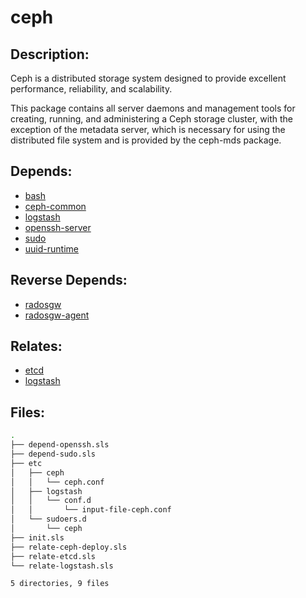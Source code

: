 # ceph

## Description:

Ceph is a distributed storage system designed to provide excellent performance, reliability, and scalability.

This package contains all server daemons and management tools for creating, running, and administering a Ceph storage cluster, with the exception of the metadata server, which is necessary for using the distributed file system and is provided by the ceph-mds package.

## Depends:

  -  [bash](salt/bash)
  -  [ceph-common](salt/ceph-common)
  -  [logstash](salt/logstash)
  -  [openssh-server](salt/openssh-server)
  -  [sudo](salt/sudo)
  -  [uuid-runtime](salt/uuid-runtime)

## Reverse Depends:

  -  [radosgw](salt/radosgw)
  -  [radosgw-agent](salt/radosgw-agent)

## Relates:

  -  [etcd](salt/etcd)
  -  [logstash](salt/logstash)

## Files:

```bash
.
├── depend-openssh.sls
├── depend-sudo.sls
├── etc
│   ├── ceph
│   │   └── ceph.conf
│   ├── logstash
│   │   └── conf.d
│   │       └── input-file-ceph.conf
│   └── sudoers.d
│       └── ceph
├── init.sls
├── relate-ceph-deploy.sls
├── relate-etcd.sls
└── relate-logstash.sls

5 directories, 9 files
```
